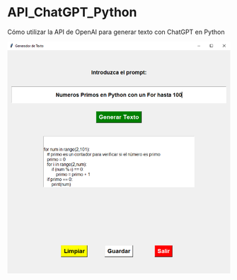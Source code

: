 # API_ChatGPT_Python
Cómo utilizar la API de OpenAI para generar texto con ChatGPT en Python

![](API_CHAT_GPT.png)
